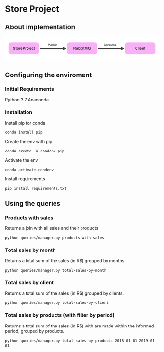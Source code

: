 # Store Project

## About implementation
![Data flow](https://github.com/jullynobre/store-project/blob/readme/docs/data-flow.png)


## Configuring the enviroment

### Initial Requirements
Python 3.7
Anaconda

### Installation
Install pip for conda
```
conda install pip
```

Create the env with pip
```
conda create -n condenv pip
```

Activate the env
```
conda activate condenv
```

Install requirements
```
pip install requirements.txt
```

## Using the queries

### Products with sales
Returns a join with all sales and their products
```
python queries/manager.py products-with-sales
```

### Total sales by month
Returns a total sum of the sales (in R$) grouped by months.
```
python queries/manager.py total-sales-by-month
```

### Total sales by client
Returns a total sum of the sales (in R$) grouped by clients.
```
python queries/manager.py total-sales-by-client
```

### Total sales by products (with filter by period)
Returns a total sum of the sales (in R$) with are made within the informed period, grouped by products.
```
python queries/manager.py total-sales-by-products 2018-01-01 2019-01-01
```
